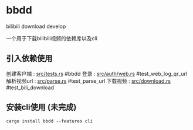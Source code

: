 bbdd
====

bilibili download develop

一个用于下载bilibili视频的依赖库以及cli

## 引入依赖使用

创建客户端 : [src/tests.rs](src/tests.rs)  #bbdd
登录 : [src/auth/web.rs](src/auth/web.rs)  #test_web_log_qr_url
解析视频url : [src/parse.rs](ssrc/parse.rs)  #test_parse_url
下载视频 : [src/download.rs](src/download.rs)  #test_bili_download

## 安装cli使用 (未完成)

```
cargo install bbdd --features cli
```
